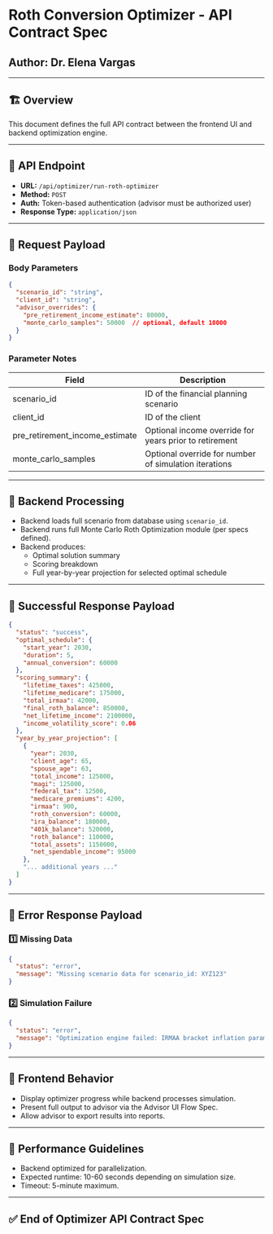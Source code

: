 
# Roth Conversion Optimizer - API Contract Spec
## Author: Dr. Elena Vargas

---

## 🏗️ Overview

This document defines the full API contract between the frontend UI and backend optimization engine.

---

## 🔧 API Endpoint

- **URL:** `/api/optimizer/run-roth-optimizer`
- **Method:** `POST`
- **Auth:** Token-based authentication (advisor must be authorized user)
- **Response Type:** `application/json`

---

## 🔧 Request Payload

### Body Parameters

```json
{
  "scenario_id": "string",
  "client_id": "string",
  "advisor_overrides": {
    "pre_retirement_income_estimate": 80000,
    "monte_carlo_samples": 50000  // optional, default 10000
  }
}
```

### Parameter Notes

| Field | Description |
|-------|-------------|
| scenario_id | ID of the financial planning scenario |
| client_id | ID of the client |
| pre_retirement_income_estimate | Optional income override for years prior to retirement |
| monte_carlo_samples | Optional override for number of simulation iterations |

---

## 🔧 Backend Processing

- Backend loads full scenario from database using `scenario_id`.
- Backend runs full Monte Carlo Roth Optimization module (per specs defined).
- Backend produces:
  - Optimal solution summary
  - Scoring breakdown
  - Full year-by-year projection for selected optimal schedule

---

## 🔧 Successful Response Payload

```json
{
  "status": "success",
  "optimal_schedule": {
    "start_year": 2030,
    "duration": 5,
    "annual_conversion": 60000
  },
  "scoring_summary": {
    "lifetime_taxes": 425000,
    "lifetime_medicare": 175000,
    "total_irmaa": 42000,
    "final_roth_balance": 850000,
    "net_lifetime_income": 2100000,
    "income_volatility_score": 0.06
  },
  "year_by_year_projection": [
    {
      "year": 2030,
      "client_age": 65,
      "spouse_age": 63,
      "total_income": 125000,
      "magi": 125000,
      "federal_tax": 12500,
      "medicare_premiums": 4200,
      "irmaa": 900,
      "roth_conversion": 60000,
      "ira_balance": 180000,
      "401k_balance": 520000,
      "roth_balance": 110000,
      "total_assets": 1150000,
      "net_spendable_income": 95000
    },
    "... additional years ..."
  ]
}
```

---

## 🔧 Error Response Payload

### 1️⃣ Missing Data

```json
{
  "status": "error",
  "message": "Missing scenario data for scenario_id: XYZ123"
}
```

### 2️⃣ Simulation Failure

```json
{
  "status": "error",
  "message": "Optimization engine failed: IRMAA bracket inflation parameter missing."
}
```

---

## 🔧 Frontend Behavior

- Display optimizer progress while backend processes simulation.
- Present full output to advisor via the Advisor UI Flow Spec.
- Allow advisor to export results into reports.

---

## 🔧 Performance Guidelines

- Backend optimized for parallelization.
- Expected runtime: 10-60 seconds depending on simulation size.
- Timeout: 5-minute maximum.

---

## ✅ End of Optimizer API Contract Spec
